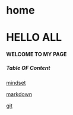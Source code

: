 # home

# HELLO ALL

#### WELCOME TO MY PAGE

##### Table OF Content


[mindset](https://github.com/sukaynaghnemat/reading-notes/blob/main/mindset.md)

[markdown](https://sukaynaghnemat.github.io/reading-notes/markdown)

[git](https://sukaynaghnemat.github.io/reading-notes/git)
